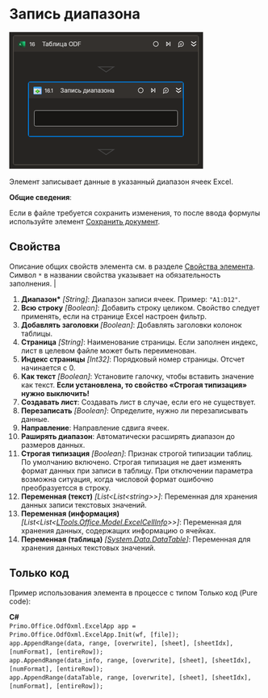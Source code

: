 # Запись диапазона

![](../../../../resources/activities/basic/odf/table/cropped-writerange-fixed.png)

Элемент записывает данные в указанный диапазон ячеек Excel.

**Общие сведения**:

Если в файле требуется сохранить изменения, то после ввода формулы используйте элемент [Сохранить документ](https://docs.primo-rpa.ru/primo-rpa/g_elements/el_basic/els-odf/els-table/el-odftable-save).

## Свойства

Описание общих свойств элемента см. в разделе [Свойства элемента](https://docs.primo-rpa.ru/primo-rpa/primo-studio/process/elements#svoistva-elementa).\
Символ `*` в названии свойства указывает на обязательность заполнения.
                                                                                                         |
1. **Диапазон\*** *[String]*: Диапазон записи ячеек. Пример: `"A1:D12"`.
2. **Всю строку** *[Boolean]*: Добавить строку целиком. Свойство следует применять, если на странице Excel настроен фильтр.
3. **Добавлять заголовки** *[Boolean]*: Добавлять заголовки колонок таблицы.
4. **Страница** *[String]*: Наименование страницы. Если заполнен индекс, лист в целевом файле может быть переименован.
5. **Индекс страницы** *[Int32]*: Порядковый номер страницы. Отсчет начинается с 0.
6. **Как текст** *[Boolean]*: Установите галочку, чтобы вставить значение как текст. **Если установлена, то свойство «Строгая типизация» нужно выключить!**
7. **Создавать лист**: Создавать лист в случае, если его не существует.
8. **Перезаписать** *[Boolean]*: Определите, нужно ли перезаписывать данные.
9. **Направление**: Направление сдвига ячеек.
10. **Раширять диапазон**: Автоматически расширять диапазон до размеров данных.
11. **Строгая типизация** *[Boolean]*: Признак строгой типизации таблиц. По умолчанию включено. Строгая типизация не дает изменять формат данных при записи в таблицу. При отключении параметра возможна ситуация, когда числовой формат ошибочно преобразуетсся в строку.
12. **Переменная (текст)** *[List\<List\<string>>]*: Переменная для хранения данных записи текстовых значений.
13. **Переменная (информация)** *[List\<List<[LTools.Office.Model.ExcelCellInfo](datatypes/excelcellinfo.md)>>]*: Переменная для хранения данных, содержащих информацию о ячейках.
14. **Переменная (таблица)** *[[System.Data.DataTable](https://learn.microsoft.com/ru-ru/dotnet/api/system.data.datatable?view=net-7.0)]*: Переменная для хранения данных текстовых значений.

 ## Только код
Пример использования элемента в процессе с типом Только код (Pure code):  

**C#**  
`Primo.Office.OdfOxml.ExcelApp app = Primo.Office.OdfOxml.ExcelApp.Init(wf, [file]);`  
`app.AppendRange(data, range, [overwrite], [sheet], [sheetIdx], [numFormat], [entireRow]);`  
`app.AppendRange(data_info, range, [overwrite], [sheet], [sheetIdx], [numFormat], [entireRow]);`    
`app.AppendRange(dataTable, range, [overwrite], [sheet], [sheetIdx], [numFormat], [entireRow]);`  
